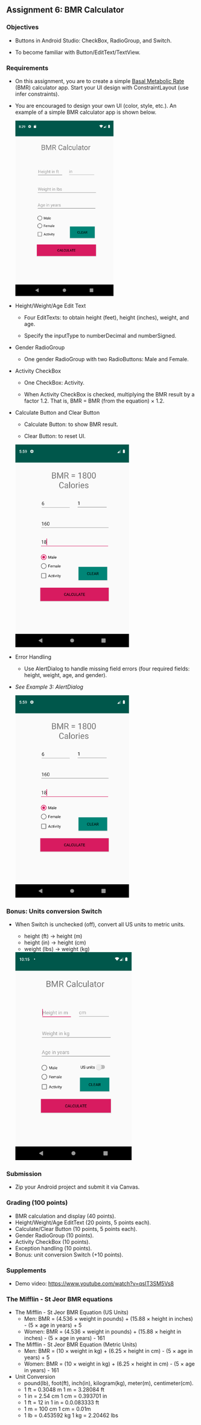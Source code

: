 ## Assignment 6: BMR Calculator

### Objectives

- Buttons in Android Studio: CheckBox, RadioGroup, and Switch.

- To become familiar with Button/EditText/TextView.

### Requirements

- On this assignment, you are to create a simple [Basal Metabolic Rate](https://en.wikipedia.org/wiki/Basal_metabolic_rate) (BMR) calculator app. Start your UI design with ConstraintLayout (use infer constraints).

- You are encouraged to design your own UI (color, style, etc.). An example of a simple BMR calculator app is shown below.

  <img src="https://github.com/fwangyt/Android-App-Dev-1/raw/master/6/images/assignment_1.png" alt="assignment_1" style="zoom: 80%;" />

- Height/Weight/Age Edit Text

  - Four EditTexts: to obtain height (feet), height (inches), weight, and age.

  - Specify the inputType to numberDecimal and numberSigned.

- Gender RadioGroup

  - One gender RadioGroup with two RadioButtons: Male and Female.

- Activity CheckBox

  - One CheckBox: Activity.

  - When Activity CheckBox is checked, multiplying the BMR result by a factor 1.2. That is, BMR = BMR (from the equation) × 1.2.

- Calculate Button and Clear Button

  - Calculate Button: to show BMR result.

  - Clear Button: to reset UI.

  <img src="https://github.com/fwangyt/Android-App-Dev-1/raw/master/6/images/assignment_2.png" alt="assignment_2" style="zoom:80%;" />

- Error Handling

  - Use AlertDialog to handle missing field errors (four required fields: height, weight, age, and gender).
- *See Example 3: AlertDialog*
  
  <img src="https://github.com/fwangyt/Android-App-Dev-1/raw/master/6/images/assignment_2.png" alt="assignment_2" style="zoom:80%;" />

### Bonus: Units conversion Switch

- When Switch is unchecked (off), convert all US units to metric units.

  - height (ft) -> height (m)
  - height (in) -> height (cm)
  - weight (lbs) -> weight (kg)

  <img src="https://github.com/fwangyt/Android-App-Dev-1/raw/master/6/images/assignment_4.png" alt="assignment_4" style="zoom: 67%;" />

  

### Submission

- Zip your Android project and submit it via Canvas.

### Grading (100 points)

- BMR calculation and display (40 points).
- Height/Weight/Age EditText (20 points, 5 points each). 
- Calculate/Clear Button (10 points, 5 points each).
- Gender RadioGroup (10 points).
- Activity CheckBox (10 points).
- Exception handling (10 points).
- Bonus: unit conversion Switch (+10 points).

### Supplements

- Demo video: https://www.youtube.com/watch?v=qsIT3SM5Vs8

### The Mifflin - St Jeor BMR equations
- The Mifflin - St Jeor BMR Equation (US Units)
  - Men:       BMR = (4.536 × weight in pounds) + (15.88 × height in inches) - (5 × age in years) + 5
  - Women: BMR = (4.536 × weight in pounds) + (15.88 × height in inches) - (5 × age in years) - 161
- The Mifflin - St Jeor BMR Equation (Metric Units)
  - Men:       BMR = (10 × weight in kg) + (6.25 × height in cm) - (5 × age in years) + 5
  - Women: BMR = (10 × weight in kg) + (6.25 × height in cm) - (5 × age in years) - 161
- Unit Conversion
  - pound(lb), foot(ft), inch(in), kilogram(kg), meter(m), centimeter(cm).
  - 1 ft = 0.3048 m          1 m = 3.28084 ft
  - 1 in = 2.54 cm            1 cm = 0.393701 in
  - 1 ft = 12 in                  1 in = 0.0.083333 ft
  - 1 m = 100 cm             1 cm = 0.01m
  - 1 lb = 0.453592 kg     1 kg = 2.20462 lbs